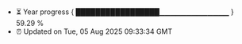 - ⏳ Year progress { █████████████████▁▁▁▁▁▁▁▁▁▁▁▁▁ } 59.29 %
- ⏰ Updated on Tue, 05 Aug 2025 09:33:34 GMT

